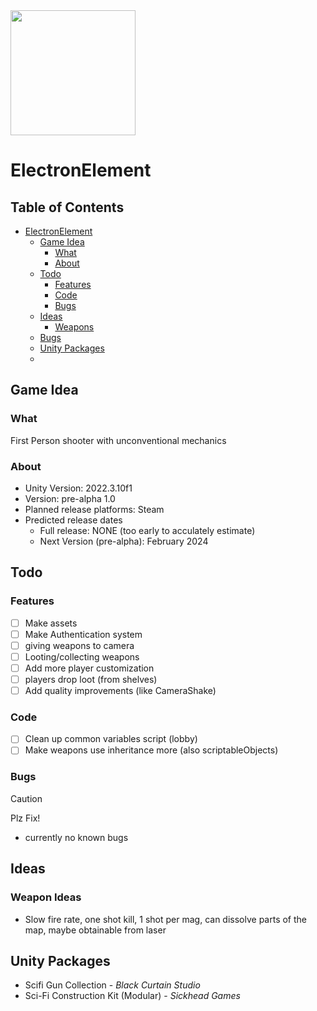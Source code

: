 
<img url="https://github.com/Integr-0/ElectronElement/assets/74710895/3707f32c-e698-42a2-9773-927309348996" height="200" src="https://github.com/Integr-0/ElectronElement/assets/74710895/3707f32c-e698-42a2-9773-927309348996" width="200"/>

# ElectronElement
## Table of Contents
- [ElectronElement](#electronelement)
   * [Game Idea](#game-idea)
      + [What](#What)
      + [About](#About)
   * [Todo](#todo)
      + [Features](#features)
      + [Code](#code)
      + [Bugs](#Bugs)
   * [Ideas](#ideas)
      + [Weapons](#weapons)
   * [Bugs](#bugs)
   * [Unity Packages](#unity-packages)
   * 
## Game Idea
### What
First Person shooter with unconventional mechanics

### About
- Unity Version: 2022.3.10f1
- Version: pre-alpha 1.0
- Planned release platforms: Steam
- Predicted release dates
    - Full release: NONE (too early to acculately estimate)
    - Next Version (pre-alpha): February 2024

## Todo
### Features
- [ ] Make assets
- [ ] Make Authentication system
- [ ] giving weapons to camera
- [ ] Looting/collecting weapons
- [ ] Add more player customization
- [ ] players drop loot (from shelves)
- [ ] Add quality improvements (like CameraShake)
### Code
- [ ] Clean up common variables script (lobby)
- [ ] Make weapons use inheritance more (also scriptableObjects)
### Bugs
> [!CAUTION]
> Plz Fix!

- currently no known bugs

## Ideas
### Weapon Ideas
- Slow fire rate, one shot kill, 1 shot per mag, can dissolve parts of the map, maybe obtainable from laser

## Unity Packages
- Scifi Gun Collection - *Black Curtain Studio*
- Sci-Fi Construction Kit (Modular) - *Sickhead Games*
